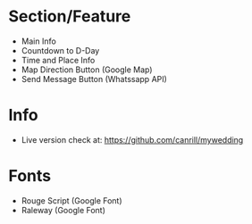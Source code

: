 
# Section/Feature
- Main Info
- Countdown to D-Day
- Time and Place Info
- Map Direction Button (Google Map)
- Send Message Button (Whatssapp API)

# Info
- Live version check at: https://github.com/canrill/mywedding

# Fonts
- Rouge Script (Google Font)
- Raleway (Google Font)
